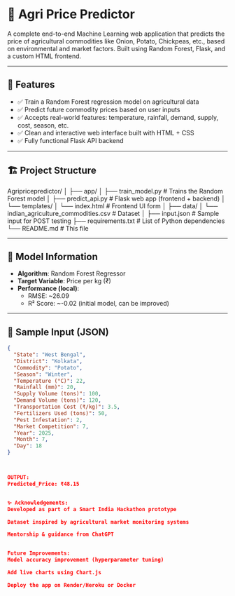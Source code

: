 # 🌾 Agri Price Predictor

A complete end-to-end Machine Learning web application that predicts the price of agricultural commodities like Onion, Potato, Chickpeas, etc., based on environmental and market factors. Built using Random Forest, Flask, and a custom HTML frontend.

---

## 📌 Features

- ✅ Train a Random Forest regression model on agricultural data
- ✅ Predict future commodity prices based on user inputs
- ✅ Accepts real-world features: temperature, rainfall, demand, supply, cost, season, etc.
- ✅ Clean and interactive web interface built with HTML + CSS
- ✅ Fully functional Flask API backend

---

## 🏗️ Project Structure

Agripricepredictor/
│
├── app/
│ ├── train_model.py # Trains the Random Forest model
│ ├── predict_api.py # Flask web app (frontend + backend)
│ └── templates/
│ └── index.html # Frontend UI form
│
├── data/
│ └── indian_agriculture_commodities.csv # Dataset
│
├── input.json # Sample input for POST testing
├── requirements.txt # List of Python dependencies
└── README.md # This file




---

## 🧠 Model Information

- **Algorithm**: Random Forest Regressor  
- **Target Variable**: Price per kg (₹)  
- **Performance (local)**:
  - RMSE: ~26.09
  - R² Score: ~-0.02 (initial model, can be improved)

---

## 🧪 Sample Input (JSON)

```json
{
  "State": "West Bengal",
  "District": "Kolkata",
  "Commodity": "Potato",
  "Season": "Winter",
  "Temperature (°C)": 22,
  "Rainfall (mm)": 20,
  "Supply Volume (tons)": 100,
  "Demand Volume (tons)": 120,
  "Transportation Cost (₹/kg)": 3.5,
  "Fertilizers Used (tons)": 50,
  "Pest Infestation": 2,
  "Market Competition": 7,
  "Year": 2025,
  "Month": 7,
  "Day": 18
}



OUTPUT:
Predicted_Price: ₹48.15


✨ Acknowledgements:
Developed as part of a Smart India Hackathon prototype

Dataset inspired by agricultural market monitoring systems

Mentorship & guidance from ChatGPT


Future Improvements:
Model accuracy improvement (hyperparameter tuning)

Add live charts using Chart.js

Deploy the app on Render/Heroku or Docker
